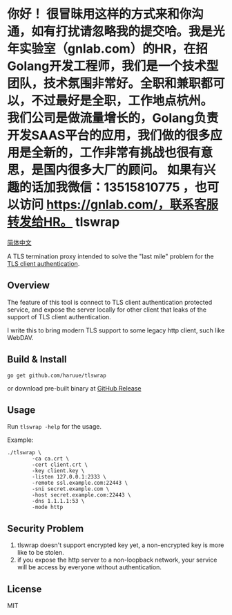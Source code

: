 你好！
很冒昧用这样的方式来和你沟通，如有打扰请忽略我的提交哈。我是光年实验室（gnlab.com）的HR，在招Golang开发工程师，我们是一个技术型团队，技术氛围非常好。全职和兼职都可以，不过最好是全职，工作地点杭州。
我们公司是做流量增长的，Golang负责开发SAAS平台的应用，我们做的很多应用是全新的，工作非常有挑战也很有意思，是国内很多大厂的顾问。
如果有兴趣的话加我微信：13515810775  ，也可以访问 https://gnlab.com/，联系客服转发给HR。
tlswrap
==========
[简体中文](README-zh_cn.md)

A TLS termination proxy intended to solve the "last mile" problem for the
[TLS client authentication](https://blog.cloudflare.com/introducing-tls-client-auth/).


## Overview

The feature of this tool is connect to TLS client authentication protected
service, and expose the server locally for other client that leaks of the
support of TLS client authentication.

I write this to bring modern TLS support to some legacy http client, such like
WebDAV.


## Build & Install

```
go get github.com/haruue/tlswrap
```

or download pre-built binary at
[GitHub Release](https://github.com/haruue/tlswrap/releases/latest)

## Usage

Run `tlswrap -help` for the usage.

Example:

```shell
./tlswrap \
        -ca ca.crt \
        -cert client.crt \
        -key client.key \
        -listen 127.0.0.1:2333 \
        -remote ssl.example.com:22443 \
        -sni secret.example.com \
        -host secret.example.com:22443 \
        -dns 1.1.1.1:53 \
        -mode http
```


## Security Problem

1. tlswrap doesn't support encrypted key yet, a non-encrypted key is more like
   to be stolen.
2. if you expose the http server to a non-loopback network, your service will
   be access by everyone without authentication.


## License

MIT


